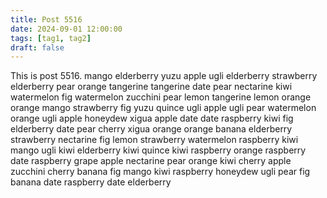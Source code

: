 ```yaml
---
title: Post 5516
date: 2024-09-01 12:00:00
tags: [tag1, tag2]
draft: false
---
```

This is post 5516.
mango
elderberry
yuzu
apple
ugli
elderberry
strawberry
elderberry
pear
orange
tangerine
tangerine
date
pear
nectarine
kiwi
watermelon
fig
watermelon
zucchini
pear
lemon
tangerine
lemon
orange
orange
mango
strawberry
fig
yuzu
quince
ugli
apple
ugli
pear
watermelon
orange
ugli
apple
honeydew
xigua
apple
date
date
raspberry
kiwi
fig
elderberry
date
pear
cherry
xigua
orange
orange
banana
elderberry
strawberry
nectarine
fig
lemon
strawberry
watermelon
raspberry
kiwi
mango
ugli
kiwi
elderberry
kiwi
quince
kiwi
raspberry
orange
raspberry
date
raspberry
grape
apple
nectarine
pear
orange
kiwi
cherry
apple
zucchini
cherry
banana
fig
mango
kiwi
raspberry
honeydew
ugli
pear
fig
banana
date
raspberry
date
elderberry
